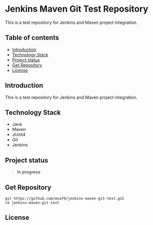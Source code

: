 <h1> Jenkins Maven Git Test Repository </h1>

This is a test repository for Jenkins and Maven project integration.

<h2>Table of contents</h2> 

- [Introduction](#introduction)
- [Technology Stack](#technology-stack)
- [Project status](#project-status)
- [Get Repository](#get-repository)
- [License](#license)

## Introduction
This is a test repository for Jenkins and Maven project integration.

## Technology Stack
- Java
- Maven
- JUnit4
- Git
- Jenkins

## Project status
> **In progress**

## Get Repository
```git
git https://github.com/msaf9/jenkins-maven-git-test.git
cd jenkins-maven-git-test
```

## License
